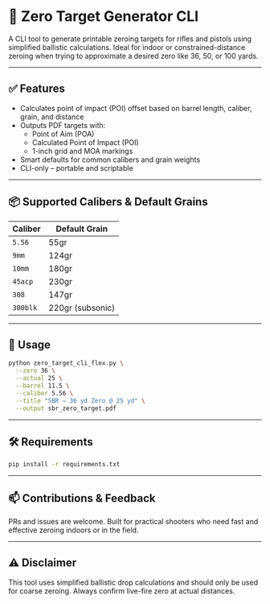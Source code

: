 
# 🎯 Zero Target Generator CLI

A CLI tool to generate printable zeroing targets for rifles and pistols using simplified ballistic calculations.
Ideal for indoor or constrained-distance zeroing when trying to approximate a desired zero like 36, 50, or 100 yards.

---

## ✅ Features

- Calculates point of impact (POI) offset based on barrel length, caliber, grain, and distance
- Outputs PDF targets with:
  - Point of Aim (POA)
  - Calculated Point of Impact (POI)
  - 1-inch grid and MOA markings
- Smart defaults for common calibers and grain weights
- CLI-only – portable and scriptable

---

## 📦 Supported Calibers & Default Grains

| Caliber   | Default Grain |
|-----------|----------------|
| `5.56`    | 55gr           |
| `9mm`     | 124gr          |
| `10mm`    | 180gr          |
| `45acp`   | 230gr          |
| `308`     | 147gr          |
| `300blk`  | 220gr (subsonic) |

---

## 🚀 Usage

```bash
python zero_target_cli_flex.py \
  --zero 36 \
  --actual 25 \
  --barrel 11.5 \
  --caliber 5.56 \
  --title "SBR – 36 yd Zero @ 25 yd" \
  --output sbr_zero_target.pdf
```

---

## 🛠 Requirements

```bash
pip install -r requirements.txt
```

---

## 📫 Contributions & Feedback

PRs and issues are welcome. Built for practical shooters who need fast and effective zeroing indoors or in the field.

---

## ⚠️ Disclaimer

This tool uses simplified ballistic drop calculations and should only be used for coarse zeroing. Always confirm live-fire zero at actual distances.
